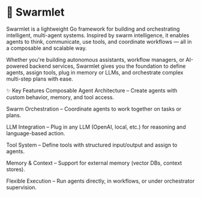 # 🐝 Swarmlet
Swarmlet is a lightweight Go framework for building and orchestrating intelligent, multi-agent systems. Inspired by swarm intelligence, it enables agents to think, communicate, use tools, and coordinate workflows — all in a composable and scalable way.

Whether you're building autonomous assistants, workflow managers, or AI-powered backend services, Swarmlet gives you the foundation to define agents, assign tools, plug in memory or LLMs, and orchestrate complex multi-step plans with ease.

✨ Key Features
Composable Agent Architecture – Create agents with custom behavior, memory, and tool access.

Swarm Orchestration – Coordinate agents to work together on tasks or plans.

LLM Integration – Plug in any LLM (OpenAI, local, etc.) for reasoning and language-based action.

Tool System – Define tools with structured input/output and assign to agents.

Memory & Context – Support for external memory (vector DBs, context stores).

Flexible Execution – Run agents directly, in workflows, or under orchestrator supervision.
